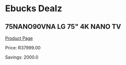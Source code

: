 
# Ebucks Dealz
## 75NANO90VNA LG 75" 4K NANO TV
[Product Page](https://www.ebucks.com/web/shop/productSelected.do?prodId=1087679885&catId=363628262)

Price: R37999.00

Savings: 2000.0


	